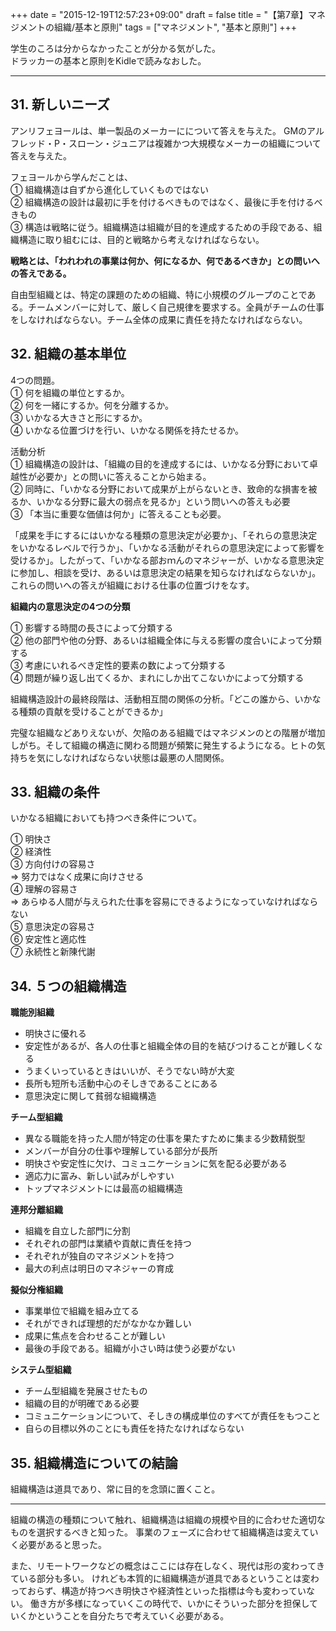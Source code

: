+++
date = "2015-12-19T12:57:23+09:00"
draft = false
title = "【第7章】マネジメントの組織/基本と原則"
tags = ["マネジメント", "基本と原則"]
+++

学生のころは分からなかったことが分かる気がした。  
ドラッカーの基本と原則をKidleで読みなおした。  

<hr>

## 31. 新しいニーズ

アンリフェヨールは、単一製品のメーカーにについて答えを与えた。
GMのアルフレッド・P・スローン・ジュニアは複雑かつ大規模なメーカーの組織について答えを与えた。

フェヨールから学んだことは、  
① 組織構造は自ずから進化していくものではない  
② 組織構造の設計は最初に手を付けるべきものではなく、最後に手を付けるべきもの  
③ 構造は戦略に従う。組織構造は組織が目的を達成するための手段である、組織構造に取り組むには、目的と戦略から考えなければならない。

**戦略とは、「われわれの事業は何か、何になるか、何であるべきか」との問いへの答えである。**

自由型組織とは、特定の課題のための組織、特に小規模のグループのことである。チームメンバーに対して、厳しく自己規律を要求する。全員がチームの仕事をしなければならない。チーム全体の成果に責任を持たなければならない。

## 32. 組織の基本単位

4つの問題。  
① 何を組織の単位とするか。  
② 何を一緒にするか。何を分離するか。  
③ いかなる大きさと形にするか。  
④ いかなる位置づけを行い、いかなる関係を持たせるか。  

活動分析  
① 組織構造の設計は、「組織の目的を達成するには、いかなる分野において卓越性が必要か」との問いに答えることから始まる。  
② 同時に、「いかなる分野において成果が上がらないとき、致命的な損害を被るか、いかなる分野に最大の弱点を見るか」という問いへの答えも必要  
③ 「本当に重要な価値は何か」に答えることも必要。

「成果を手にするにはいかなる種類の意思決定が必要か」、「それらの意思決定をいかなるレベルで行うか」、「いかなる活動がそれらの意思決定によって影響を受けるか」。したがって、「いかなる部おｍんのマネジャーが、いかなる意思決定に参加し、相談を受け、あるいは意思決定の結果を知らなければならないか」。これらの問いへの答えが組織における仕事の位置づけをなす。

**組織内の意思決定の4つの分類**

① 影響する時間の長さによって分類する  
② 他の部門や他の分野、あるいは組織全体に与える影響の度合いによって分類する  
③ 考慮にいれるべき定性的要素の数によって分類する  
④ 問題が繰り返し出てくるか、まれにしか出てこないかによって分類する  

組織構造設計の最終段階は、活動相互間の関係の分析。「どこの誰から、いかなる種類の貢献を受けることができるか」

完璧な組織などありえないが、欠陥のある組織ではマネジメンのとの階層が増加しがち。そして組織の構造に関わる問題が頻繁に発生するようになる。ヒトの気持ちを気にしなければならない状態は最悪の人間関係。


## 33. 組織の条件

いかなる組織においても持つべき条件について。

① 明快さ  
② 経済性  
③ 方向付けの容易さ  
=> 努力ではなく成果に向けさせる  
④ 理解の容易さ  
=> あらゆる人間が与えられた仕事を容易にできるようになっていなければならない  
⑤ 意思決定の容易さ  
⑥ 安定性と適応性  
⑦ 永続性と新陳代謝


## 34. ５つの組織構造

**職能別組織**

- 明快さに優れる
- 安定性があるが、各人の仕事と組織全体の目的を結びつけることが難しくなる
- うまくいっているときはいいが、そうでない時が大変
- 長所も短所も活動中心のそしきであることにある
- 意思決定に関して貧弱な組織構造

**チーム型組織**

- 異なる職能を持った人間が特定の仕事を果たすために集まる少数精鋭型
- メンバーが自分の仕事や理解している部分が長所
- 明快さや安定性に欠け、コミュニケーションに気を配る必要がある
- 適応力に富み、新しい試みがしやすい
- トップマネジメントには最高の組織構造

**連邦分離組織**

- 組織を自立した部門に分割
- それぞれの部門は業績や貢献に責任を持つ
- それぞれが独自のマネジメントを持つ
- 最大の利点は明日のマネジャーの育成

**擬似分権組織**

- 事業単位で組織を組み立てる
- それができれば理想的だがなかなか難しい
- 成果に焦点を合わせることが難しい
- 最後の手段である。組織が小さい時は使う必要がない

**システム型組織**

- チーム型組織を発展させたもの
- 組織の目的が明確である必要
- コミュニケーションについて、そしきの構成単位のすべてが責任をもつこと
- 自らの目標以外のことにも責任を持たなければならない

## 35. 組織構造についての結論

組織構造は道具であり、常に目的を念頭に置くこと。

<hr>

組織の構造の種類について触れ、組織構造は組織の規模や目的に合わせた適切なものを選択するべきと知った。
事業のフェーズに合わせて組織構造は変えていく必要があると思った。

また、リモートワークなどの概念はここには存在しなく、現代は形の変わってきている部分も多い。
けれども本質的に組織構造が道具であるということは変わっておらず、構造が持つべき明快さや経済性といった指標は今も変わっていない。
働き方が多様になっていくこの時代で、いかにそういった部分を担保していくかということを自分たちで考えていく必要がある。




